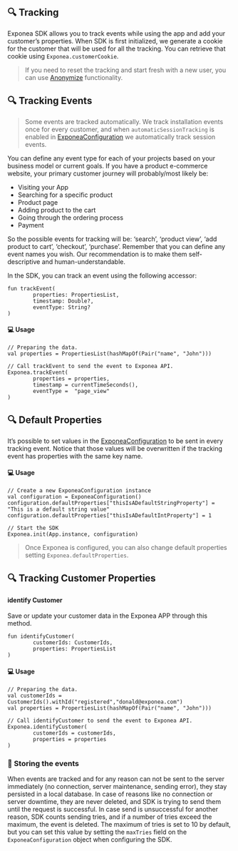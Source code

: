 
## 🔍 Tracking
Exponea SDK allows you to track events while using the app and add your customer’s properties. When SDK is first initialized, we generate a cookie for the customer that will be used for all the tracking. You can retrieve that cookie using `Exponea.customerCookie`.

> If you need to reset the tracking and start fresh with a new user, you can use [Anonymize](./ANONYMIZE.md) functionality.

## 🔍 Tracking Events
> Some events are tracked automatically. We track installation events once for every customer, and when `automaticSessionTracking` is enabled in [ExponeaConfiguration](./CONFIG.md) we automatically track session events.

You can define any event type for each of your projects based on your business model or current goals. If you have a product e-commerce website, your primary customer journey will probably/most likely be:

* Visiting your App
* Searching for a specific product
* Product page
* Adding product to the cart
* Going through the ordering process
* Payment

So the possible events for tracking will be: ‘search’, ‘product view’, ‘add product to cart’, ‘checkout’, ‘purchase’. Remember that you can define any event names you wish. Our recommendation is to make them self-descriptive and human-understandable.

In the SDK, you can track an event using the following accessor:

```
fun trackEvent(
        properties: PropertiesList,
        timestamp: Double?,
        eventType: String?
)
```

#### 💻 Usage

```
// Preparing the data.
val properties = PropertiesList(hashMapOf(Pair("name", "John")))

// Call trackEvent to send the event to Exponea API.
Exponea.trackEvent(
        properties = properties,
        timestamp = currentTimeSeconds(),
        eventType =  "page_view"
)
```

## 🔍 Default Properties

It’s possible to set values in the [ExponeaConfiguration](../Documentation/CONFIG.md) to be sent in every tracking event. Notice that those values will be overwritten if the tracking event has properties with the same key name.

#### 💻 Usage

```
// Create a new ExponeaConfiguration instance
val configuration = ExponeaConfiguration()
configuration.defaultProperties["thisIsADefaultStringProperty"] = "This is a default string value"
configuration.defaultProperties["thisIsADefaultIntProperty"] = 1

// Start the SDK
Exponea.init(App.instance, configuration)
```

> Once Exponea is configured, you can also change default properties setting `Exponea.defaultProperties`.

## 🔍 Tracking Customer Properties

#### identify Customer

Save or update your customer data in the Exponea APP through this method.

```
fun identifyCustomer(
        customerIds: CustomerIds,
        properties: PropertiesList
)
```

#### 💻 Usage

```
// Preparing the data.
val customerIds = CustomerIds().withId("registered","donald@exponea.com")
val properties = PropertiesList(hashMapOf(Pair("name", "John")))

// Call identifyCustomer to send the event to Exponea API.
Exponea.identifyCustomer(
        customerIds = customerIds,
        properties = properties
)
```

### 🧳 Storing the events

When events are tracked and for any reason can not be sent to the server immediately (no connection, server maintenance, sending error), they stay persisted in a local database. In case of reasons like no connection or server downtime, they are never deleted, and SDK is trying to send them until the request is successful. In case send is unsuccessful for another reason, SDK counts sending tries, and if a number of tries exceed the maximum, the event is deleted. The maximum of tries is set to 10 by default, but you can set this value by setting the `maxTries` field on the `ExponeaConfiguration` object when configuring the SDK. 
